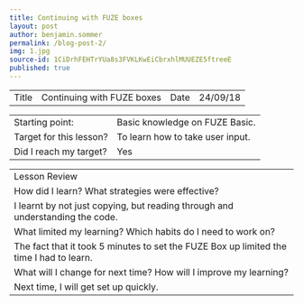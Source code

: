 ```yaml
---
title: Continuing with FUZE boxes
layout: post
author: benjamin.sommer
permalink: /blog-post-2/
img: 1.jpg
source-id: 1CiDrhFEHTrYUa8s3FVKLKwEiCbrxhlMUUEZE5ftreeE
published: true
---
```

<table>
  <tr>
    <td>Title</td>
    <td>Continuing with FUZE boxes</td>
    <td>Date</td>
    <td>24/09/18</td>
  </tr>
</table>


<table>
  <tr>
    <td>Starting point:</td>
    <td>Basic knowledge on FUZE Basic.</td>
  </tr>
  <tr>
    <td>Target for this lesson?</td>
    <td>To learn how to take user input.</td>
  </tr>
  <tr>
    <td>Did I reach my target? </td>
    <td>Yes</td>
  </tr>
</table>


<table>
  <tr>
    <td>Lesson Review</td>
  </tr>
  <tr>
    <td>How did I learn? What strategies were effective? </td>
  </tr>
  <tr>
    <td>I learnt by not just copying, but reading through and understanding the code.</td>
  </tr>
  <tr>
    <td>What limited my learning? Which habits do I need to work on? </td>
  </tr>
  <tr>
    <td>The fact that it took 5 minutes to set the FUZE Box up limited the time I had to learn.</td>
  </tr>
  <tr>
    <td>What will I change for next time? How will I improve my learning?</td>
  </tr>
  <tr>
    <td>Next time, I will get set up quickly.</td>
  </tr>
</table>


